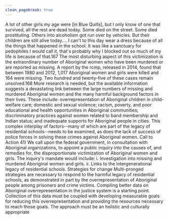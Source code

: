 ```yaml
---
clean_pagebreak: true
---
```


A lot of other girls my age were [in Blue Quills], but I only know of one that survived, all the rest are dead today. Some died on the street. Some died prostituting. Others into alcoholism got run over by vehicles. But their children are still alive today.... I can't to this day wear a dress because of all the things that happened in the school. It was like a sanctuary for pedophiles I would call it, that's probably why I blocked out so much of my life is because of that.167
The most disturbing aspect of this victimization is the extraordinary number of Aboriginal women who have been murdered or are reported as missing. A report by the rcmp, released in 2014, found that between 1980 and 2012, 1,017 Aboriginal women and girls were killed and 164 were missing. Two hundred and twenty-five of these cases remain unsolved.168
More research is needed, but the available information suggests a devastating link between the large numbers of missing and murdered Aboriginal women and the many harmful background factors in their lives. These include: overrepresentation of Aboriginal children in child-welfare care; domestic and sexual violence; racism, poverty, and poor educational and health opportunities in Aboriginal communities; discriminatory practices against women related to band membership and Indian status; and inadequate supports for Aboriginal people in cities. This complex interplay of factors--many of which are part of the legacy of residential schools--needs to be examined, as does the lack of success of police forces in solving these crimes against Aboriginal women.
Call to Action
41) We call upon the federal government, in consultation with Aboriginal organizations, to appoint a public inquiry into the causes of, and remedies for, the disproportionate victimization of Aboriginal women and girls. The inquiry's mandate would include:
i. Investigation into missing and murdered Aboriginal women and girls.
ii. Links to the intergenerational legacy of residential schools.
Strategies for change
Multi-pronged strategies are necessary to respond to the harmful legacy of residential schools, as demonstrated in part by the overrepresentation of Aboriginal people among prisoners and crime victims. Compiling better data on Aboriginal overrepresentation in the justice system is a starting point. Collection of this data must be coupled with developing measurable goals for reducing this overrepresentation and providing the resources necessary to reach those goals. The approach must be an holistic and culturally appropriate
